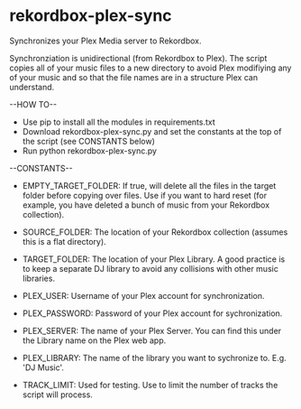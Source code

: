 # rekordbox-plex-sync

Synchronizes your Plex Media server to Rekordbox. 

Synchronziation is unidirectional (from Rekordbox to Plex). The script copies all of your music files to a new directory to avoid Plex modifiying any of your music and so that the file names are in a structure Plex can understand.  

--HOW TO--
* Use pip to install all the modules in requirements.txt
* Download rekordbox-plex-sync.py and set the constants at the top of the script (see CONSTANTS below)
* Run python rekordbox-plex-sync.py


--CONSTANTS--
* EMPTY_TARGET_FOLDER: If true, will delete all the files in the target folder before copying over files. Use if you want to hard reset (for example, you have deleted a bunch of music from your Rekordbox collection). 

* SOURCE_FOLDER: The location of your Rekordbox collection (assumes this is a flat directory).

* TARGET_FOLDER: The location of your Plex Library. A good practice is to keep a separate DJ library to avoid any collisions with other music libraries. 

* PLEX_USER: Username of your Plex account for synchronization.

* PLEX_PASSWORD: Password of your Plex account for sychronization.

* PLEX_SERVER: The name of your Plex Server. You can find this under the Library name on the Plex web app. 

* PLEX_LIBRARY: The name of the library you want to sychronize to. E.g. 'DJ Music'.

* TRACK_LIMIT: Used for testing. Use to limit the number of tracks the script will process. 